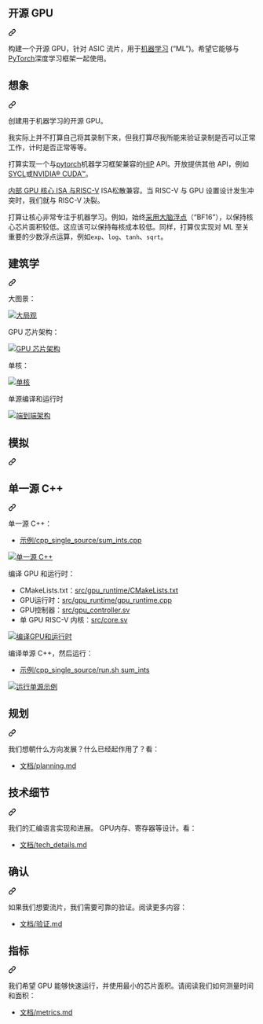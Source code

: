 <div class="Box-sc-g0xbh4-0 bJMeLZ js-snippet-clipboard-copy-unpositioned" data-hpc="true"><article class="markdown-body entry-content container-lg" itemprop="text"><div class="markdown-heading" dir="auto"><h1 tabindex="-1" class="heading-element" dir="auto"><font style="vertical-align: inherit;"><font style="vertical-align: inherit;">开源 GPU</font></font></h1><a id="user-content-opensource-gpu" class="anchor" aria-label="永久链接：开源 GPU" href="#opensource-gpu"><svg class="octicon octicon-link" viewBox="0 0 16 16" version="1.1" width="16" height="16" aria-hidden="true"><path d="m7.775 3.275 1.25-1.25a3.5 3.5 0 1 1 4.95 4.95l-2.5 2.5a3.5 3.5 0 0 1-4.95 0 .751.751 0 0 1 .018-1.042.751.751 0 0 1 1.042-.018 1.998 1.998 0 0 0 2.83 0l2.5-2.5a2.002 2.002 0 0 0-2.83-2.83l-1.25 1.25a.751.751 0 0 1-1.042-.018.751.751 0 0 1-.018-1.042Zm-4.69 9.64a1.998 1.998 0 0 0 2.83 0l1.25-1.25a.751.751 0 0 1 1.042.018.751.751 0 0 1 .018 1.042l-1.25 1.25a3.5 3.5 0 1 1-4.95-4.95l2.5-2.5a3.5 3.5 0 0 1 4.95 0 .751.751 0 0 1-.018 1.042.751.751 0 0 1-1.042.018 1.998 1.998 0 0 0-2.83 0l-2.5 2.5a1.998 1.998 0 0 0 0 2.83Z"></path></svg></a></div>
<p dir="auto"><font style="vertical-align: inherit;"><font style="vertical-align: inherit;">构建一个开源 GPU，针对 ASIC 流片，用于</font></font><a href="https://en.wikipedia.org/wiki/Machine_learning" rel="nofollow"><font style="vertical-align: inherit;"><font style="vertical-align: inherit;">机器学习</font></font></a><font style="vertical-align: inherit;"><font style="vertical-align: inherit;">  (“ML”)。希望它能够与</font></font><a href="https://pytorch.org" rel="nofollow"><font style="vertical-align: inherit;"><font style="vertical-align: inherit;">PyTorch</font></font></a><font style="vertical-align: inherit;"><font style="vertical-align: inherit;">深度学习框架一起使用。</font></font></p>
<div class="markdown-heading" dir="auto"><h1 tabindex="-1" class="heading-element" dir="auto"><font style="vertical-align: inherit;"><font style="vertical-align: inherit;">想象</font></font></h1><a id="user-content-vision" class="anchor" aria-label="永久链接： 愿景" href="#vision"><svg class="octicon octicon-link" viewBox="0 0 16 16" version="1.1" width="16" height="16" aria-hidden="true"><path d="m7.775 3.275 1.25-1.25a3.5 3.5 0 1 1 4.95 4.95l-2.5 2.5a3.5 3.5 0 0 1-4.95 0 .751.751 0 0 1 .018-1.042.751.751 0 0 1 1.042-.018 1.998 1.998 0 0 0 2.83 0l2.5-2.5a2.002 2.002 0 0 0-2.83-2.83l-1.25 1.25a.751.751 0 0 1-1.042-.018.751.751 0 0 1-.018-1.042Zm-4.69 9.64a1.998 1.998 0 0 0 2.83 0l1.25-1.25a.751.751 0 0 1 1.042.018.751.751 0 0 1 .018 1.042l-1.25 1.25a3.5 3.5 0 1 1-4.95-4.95l2.5-2.5a3.5 3.5 0 0 1 4.95 0 .751.751 0 0 1-.018 1.042.751.751 0 0 1-1.042.018 1.998 1.998 0 0 0-2.83 0l-2.5 2.5a1.998 1.998 0 0 0 0 2.83Z"></path></svg></a></div>
<p dir="auto"><font style="vertical-align: inherit;"><font style="vertical-align: inherit;">创建用于机器学习的开源 GPU。</font></font></p>
<p dir="auto"><font style="vertical-align: inherit;"><font style="vertical-align: inherit;">我实际上并不打算自己将其录制下来，但我打算尽我所能来验证录制是否可以正常工作，计时是否正常等等。</font></font></p>
<p dir="auto"><font style="vertical-align: inherit;"><font style="vertical-align: inherit;">打算实现一个与</font><a href="https://pytorch.org" rel="nofollow"><font style="vertical-align: inherit;">pytorch</font></a><font style="vertical-align: inherit;">机器学习框架</font><font style="vertical-align: inherit;">兼容的</font></font><a href="https://github.com/ROCm-Developer-Tools/HIP"><font style="vertical-align: inherit;"><font style="vertical-align: inherit;">HIP</font></font></a><font style="vertical-align: inherit;"><font style="vertical-align: inherit;"> API。开放提供其他 API，例如</font><a href="https://www.khronos.org/sycl/" rel="nofollow"><font style="vertical-align: inherit;">SYCL</font></a><font style="vertical-align: inherit;">或</font><a href="https://developer.nvidia.com/cuda-toolkit" rel="nofollow"><font style="vertical-align: inherit;">NVIDIA® CUDA™</font></a><font style="vertical-align: inherit;">。</font></font><a href="https://pytorch.org" rel="nofollow"><font style="vertical-align: inherit;"></font></a><font style="vertical-align: inherit;"></font><a href="https://www.khronos.org/sycl/" rel="nofollow"><font style="vertical-align: inherit;"></font></a><font style="vertical-align: inherit;"></font><a href="https://developer.nvidia.com/cuda-toolkit" rel="nofollow"><font style="vertical-align: inherit;"></font></a><font style="vertical-align: inherit;"></font></p>
<p dir="auto"><font style="vertical-align: inherit;"></font><a href="https://riscv.org/technical/specifications/" rel="nofollow"><font style="vertical-align: inherit;"><font style="vertical-align: inherit;">内部 GPU 核心 ISA 与RISC-V</font></font></a><font style="vertical-align: inherit;"><font style="vertical-align: inherit;"> ISA</font><font style="vertical-align: inherit;">松散兼容。</font><font style="vertical-align: inherit;">当 RISC-V 与 GPU 设置设计发生冲突时，我们就与 RISC-V 决裂。</font></font></p>
<p dir="auto"><font style="vertical-align: inherit;"><font style="vertical-align: inherit;">打算让核心非常专注于机器学习。例如，始终</font></font><a href="https://en.wikipedia.org/wiki/Bfloat16_floating-point_format" rel="nofollow"><font style="vertical-align: inherit;"><font style="vertical-align: inherit;">采用大脑浮点</font></font></a><font style="vertical-align: inherit;"><font style="vertical-align: inherit;">（“BF16”），以保持核心芯片面积较低。这应该可以保持每核成本较低。同样，打算仅实现对 ML 至关重要的少数浮点运算，例如</font></font><code>exp</code><font style="vertical-align: inherit;"><font style="vertical-align: inherit;">、</font></font><code>log</code><font style="vertical-align: inherit;"><font style="vertical-align: inherit;">、</font></font><code>tanh</code><font style="vertical-align: inherit;"><font style="vertical-align: inherit;">、</font></font><code>sqrt</code><font style="vertical-align: inherit;"><font style="vertical-align: inherit;">。</font></font></p>
<div class="markdown-heading" dir="auto"><h1 tabindex="-1" class="heading-element" dir="auto"><font style="vertical-align: inherit;"><font style="vertical-align: inherit;">建筑学</font></font></h1><a id="user-content-architecture" class="anchor" aria-label="永久链接：建筑" href="#architecture"><svg class="octicon octicon-link" viewBox="0 0 16 16" version="1.1" width="16" height="16" aria-hidden="true"><path d="m7.775 3.275 1.25-1.25a3.5 3.5 0 1 1 4.95 4.95l-2.5 2.5a3.5 3.5 0 0 1-4.95 0 .751.751 0 0 1 .018-1.042.751.751 0 0 1 1.042-.018 1.998 1.998 0 0 0 2.83 0l2.5-2.5a2.002 2.002 0 0 0-2.83-2.83l-1.25 1.25a.751.751 0 0 1-1.042-.018.751.751 0 0 1-.018-1.042Zm-4.69 9.64a1.998 1.998 0 0 0 2.83 0l1.25-1.25a.751.751 0 0 1 1.042.018.751.751 0 0 1 .018 1.042l-1.25 1.25a3.5 3.5 0 1 1-4.95-4.95l2.5-2.5a3.5 3.5 0 0 1 4.95 0 .751.751 0 0 1-.018 1.042.751.751 0 0 1-1.042.018 1.998 1.998 0 0 0-2.83 0l-2.5 2.5a1.998 1.998 0 0 0 0 2.83Z"></path></svg></a></div>
<p dir="auto"><font style="vertical-align: inherit;"><font style="vertical-align: inherit;">大图景：</font></font></p>
<p dir="auto"><a target="_blank" rel="noopener noreferrer" href="https://github.com/hughperkins/VeriGPU/blob/main/docs/img/overall.png"><img src="https://github.com/hughperkins/VeriGPU/raw/main/docs/img/overall.png" alt="大局观" style="max-width: 100%;"></a></p>
<p dir="auto"><font style="vertical-align: inherit;"><font style="vertical-align: inherit;">GPU 芯片架构：</font></font></p>
<p dir="auto"><a target="_blank" rel="noopener noreferrer" href="https://github.com/hughperkins/VeriGPU/blob/main/docs/img/gpu_die.png"><img src="https://github.com/hughperkins/VeriGPU/raw/main/docs/img/gpu_die.png" alt="GPU 芯片架构" style="max-width: 100%;"></a></p>
<p dir="auto"><font style="vertical-align: inherit;"><font style="vertical-align: inherit;">单核：</font></font></p>
<p dir="auto"><a target="_blank" rel="noopener noreferrer" href="https://github.com/hughperkins/VeriGPU/blob/main/docs/img/core.png"><img src="https://github.com/hughperkins/VeriGPU/raw/main/docs/img/core.png" alt="单核" style="max-width: 100%;"></a></p>
<p dir="auto"><font style="vertical-align: inherit;"><font style="vertical-align: inherit;">单源编译和运行时</font></font></p>
<p dir="auto"><a target="_blank" rel="noopener noreferrer" href="https://github.com/hughperkins/VeriGPU/blob/main/docs/img/endtoend.png"><img src="https://github.com/hughperkins/VeriGPU/raw/main/docs/img/endtoend.png" alt="端到端架构" style="max-width: 100%;"></a></p>
<div class="markdown-heading" dir="auto"><h1 tabindex="-1" class="heading-element" dir="auto"><font style="vertical-align: inherit;"><font style="vertical-align: inherit;">模拟</font></font></h1><a id="user-content-simulation" class="anchor" aria-label="永久链接：模拟" href="#simulation"><svg class="octicon octicon-link" viewBox="0 0 16 16" version="1.1" width="16" height="16" aria-hidden="true"><path d="m7.775 3.275 1.25-1.25a3.5 3.5 0 1 1 4.95 4.95l-2.5 2.5a3.5 3.5 0 0 1-4.95 0 .751.751 0 0 1 .018-1.042.751.751 0 0 1 1.042-.018 1.998 1.998 0 0 0 2.83 0l2.5-2.5a2.002 2.002 0 0 0-2.83-2.83l-1.25 1.25a.751.751 0 0 1-1.042-.018.751.751 0 0 1-.018-1.042Zm-4.69 9.64a1.998 1.998 0 0 0 2.83 0l1.25-1.25a.751.751 0 0 1 1.042.018.751.751 0 0 1 .018 1.042l-1.25 1.25a3.5 3.5 0 1 1-4.95-4.95l2.5-2.5a3.5 3.5 0 0 1 4.95 0 .751.751 0 0 1-.018 1.042.751.751 0 0 1-1.042.018 1.998 1.998 0 0 0-2.83 0l-2.5 2.5a1.998 1.998 0 0 0 0 2.83Z"></path></svg></a></div>


<div class="markdown-heading" dir="auto"><h2 tabindex="-1" class="heading-element" dir="auto"><font style="vertical-align: inherit;"><font style="vertical-align: inherit;">单一源 C++</font></font></h2><a id="user-content-single-source-c" class="anchor" aria-label="永久链接：单一源 C++" href="#single-source-c"><svg class="octicon octicon-link" viewBox="0 0 16 16" version="1.1" width="16" height="16" aria-hidden="true"><path d="m7.775 3.275 1.25-1.25a3.5 3.5 0 1 1 4.95 4.95l-2.5 2.5a3.5 3.5 0 0 1-4.95 0 .751.751 0 0 1 .018-1.042.751.751 0 0 1 1.042-.018 1.998 1.998 0 0 0 2.83 0l2.5-2.5a2.002 2.002 0 0 0-2.83-2.83l-1.25 1.25a.751.751 0 0 1-1.042-.018.751.751 0 0 1-.018-1.042Zm-4.69 9.64a1.998 1.998 0 0 0 2.83 0l1.25-1.25a.751.751 0 0 1 1.042.018.751.751 0 0 1 .018 1.042l-1.25 1.25a3.5 3.5 0 1 1-4.95-4.95l2.5-2.5a3.5 3.5 0 0 1 4.95 0 .751.751 0 0 1-.018 1.042.751.751 0 0 1-1.042.018 1.998 1.998 0 0 0-2.83 0l-2.5 2.5a1.998 1.998 0 0 0 0 2.83Z"></path></svg></a></div>
<p dir="auto"><font style="vertical-align: inherit;"><font style="vertical-align: inherit;">单一源 C++：</font></font></p>
<ul dir="auto">
<li><a href="https://github.com/hughperkins/VeriGPU/blob/main/examples/cpp_single_source/sum_ints.cpp"><font style="vertical-align: inherit;"><font style="vertical-align: inherit;">示例/cpp_single_source/sum_ints.cpp</font></font></a></li>
</ul>
<p dir="auto"><a target="_blank" rel="noopener noreferrer" href="https://github.com/hughperkins/VeriGPU/blob/main/docs/img/single_source_code.png"><img src="/hughperkins/VeriGPU/raw/main/docs/img/single_source_code.png" alt="单一源 C++" style="max-width: 100%;"></a></p>
<p dir="auto"><font style="vertical-align: inherit;"><font style="vertical-align: inherit;">编译 GPU 和运行时：</font></font></p>
<ul dir="auto">
<li><font style="vertical-align: inherit;"><font style="vertical-align: inherit;">CMakeLists.txt：</font></font><a href="https://github.com/hughperkins/VeriGPU/blob/main/src/gpu_runtime/CMakeLists.txt"><font style="vertical-align: inherit;"><font style="vertical-align: inherit;">src/gpu_runtime/CMakeLists.txt</font></font></a></li>
<li><font style="vertical-align: inherit;"><font style="vertical-align: inherit;">GPU运行时：</font></font><a href="https://github.com/hughperkins/VeriGPU/blob/main/src/gpu_runtime/gpu_runtime.cpp"><font style="vertical-align: inherit;"><font style="vertical-align: inherit;">src/gpu_runtime/gpu_runtime.cpp</font></font></a></li>
<li><font style="vertical-align: inherit;"><font style="vertical-align: inherit;">GPU控制器：</font></font><a href="https://github.com/hughperkins/VeriGPU/blob/main/src/gpu_controller.sv"><font style="vertical-align: inherit;"><font style="vertical-align: inherit;">src/gpu_controller.sv</font></font></a></li>
<li><font style="vertical-align: inherit;"><font style="vertical-align: inherit;">单 GPU RISC-V 内核：</font></font><a href="https://github.com/hughperkins/VeriGPU/blob/main/src/core.sv"><font style="vertical-align: inherit;"><font style="vertical-align: inherit;">src/core.sv</font></font></a></li>
</ul>
<p dir="auto"><a target="_blank" rel="noopener noreferrer" href="https://github.com/hughperkins/VeriGPU/blob/main/docs/img/compile_gpu_and_runtime.png"><img src="/hughperkins/VeriGPU/raw/main/docs/img/compile_gpu_and_runtime.png" alt="编译GPU和运行时" style="max-width: 100%;"></a></p>
<p dir="auto"><font style="vertical-align: inherit;"><font style="vertical-align: inherit;">编译单源 C++，然后运行：</font></font></p>
<ul dir="auto">
<li><a href="https://github.com/hughperkins/VeriGPU/blob/main/examples/cpp_single_source/run.sh"><font style="vertical-align: inherit;"><font style="vertical-align: inherit;">示例/cpp_single_source/run.sh sum_ints</font></font></a></li>
</ul>
<p dir="auto"><a target="_blank" rel="noopener noreferrer" href="https://github.com/hughperkins/VeriGPU/blob/main/docs/img/single_source_run.png"><img src="https://github.com/hughperkins/VeriGPU/raw/main/docs/img/single_source_run.png" alt="运行单源示例" style="max-width: 100%;"></a></p>
<div class="markdown-heading" dir="auto"><h1 tabindex="-1" class="heading-element" dir="auto"><font style="vertical-align: inherit;"><font style="vertical-align: inherit;">规划</font></font></h1><a id="user-content-planning" class="anchor" aria-label="永久链接：规划" href="#planning"><svg class="octicon octicon-link" viewBox="0 0 16 16" version="1.1" width="16" height="16" aria-hidden="true"><path d="m7.775 3.275 1.25-1.25a3.5 3.5 0 1 1 4.95 4.95l-2.5 2.5a3.5 3.5 0 0 1-4.95 0 .751.751 0 0 1 .018-1.042.751.751 0 0 1 1.042-.018 1.998 1.998 0 0 0 2.83 0l2.5-2.5a2.002 2.002 0 0 0-2.83-2.83l-1.25 1.25a.751.751 0 0 1-1.042-.018.751.751 0 0 1-.018-1.042Zm-4.69 9.64a1.998 1.998 0 0 0 2.83 0l1.25-1.25a.751.751 0 0 1 1.042.018.751.751 0 0 1 .018 1.042l-1.25 1.25a3.5 3.5 0 1 1-4.95-4.95l2.5-2.5a3.5 3.5 0 0 1 4.95 0 .751.751 0 0 1-.018 1.042.751.751 0 0 1-1.042.018 1.998 1.998 0 0 0-2.83 0l-2.5 2.5a1.998 1.998 0 0 0 0 2.83Z"></path></svg></a></div>
<p dir="auto"><font style="vertical-align: inherit;"><font style="vertical-align: inherit;">我们想朝什么方向发展？什么已经起作用了？看：</font></font></p>
<ul dir="auto">
<li><a href="https://github.com/hughperkins/VeriGPU/blob/main/docs/planning.md"><font style="vertical-align: inherit;"><font style="vertical-align: inherit;">文档/planning.md</font></font></a></li>
</ul>
<div class="markdown-heading" dir="auto"><h1 tabindex="-1" class="heading-element" dir="auto"><font style="vertical-align: inherit;"><font style="vertical-align: inherit;">技术细节</font></font></h1><a id="user-content-tech-details" class="anchor" aria-label="永久链接：技术细节" href="#tech-details"><svg class="octicon octicon-link" viewBox="0 0 16 16" version="1.1" width="16" height="16" aria-hidden="true"><path d="m7.775 3.275 1.25-1.25a3.5 3.5 0 1 1 4.95 4.95l-2.5 2.5a3.5 3.5 0 0 1-4.95 0 .751.751 0 0 1 .018-1.042.751.751 0 0 1 1.042-.018 1.998 1.998 0 0 0 2.83 0l2.5-2.5a2.002 2.002 0 0 0-2.83-2.83l-1.25 1.25a.751.751 0 0 1-1.042-.018.751.751 0 0 1-.018-1.042Zm-4.69 9.64a1.998 1.998 0 0 0 2.83 0l1.25-1.25a.751.751 0 0 1 1.042.018.751.751 0 0 1 .018 1.042l-1.25 1.25a3.5 3.5 0 1 1-4.95-4.95l2.5-2.5a3.5 3.5 0 0 1 4.95 0 .751.751 0 0 1-.018 1.042.751.751 0 0 1-1.042.018 1.998 1.998 0 0 0-2.83 0l-2.5 2.5a1.998 1.998 0 0 0 0 2.83Z"></path></svg></a></div>
<p dir="auto"><font style="vertical-align: inherit;"><font style="vertical-align: inherit;">我们的汇编语言实现和进展。 GPU内存、寄存器等设计。看：</font></font></p>
<ul dir="auto">
<li><a href="https://github.com/hughperkins/VeriGPU/blob/main/docs/tech_details.md"><font style="vertical-align: inherit;"><font style="vertical-align: inherit;">文档/tech_details.md</font></font></a></li>
</ul>
<div class="markdown-heading" dir="auto"><h1 tabindex="-1" class="heading-element" dir="auto"><font style="vertical-align: inherit;"><font style="vertical-align: inherit;">确认</font></font></h1><a id="user-content-verification" class="anchor" aria-label="永久链接：验证" href="#verification"><svg class="octicon octicon-link" viewBox="0 0 16 16" version="1.1" width="16" height="16" aria-hidden="true"><path d="m7.775 3.275 1.25-1.25a3.5 3.5 0 1 1 4.95 4.95l-2.5 2.5a3.5 3.5 0 0 1-4.95 0 .751.751 0 0 1 .018-1.042.751.751 0 0 1 1.042-.018 1.998 1.998 0 0 0 2.83 0l2.5-2.5a2.002 2.002 0 0 0-2.83-2.83l-1.25 1.25a.751.751 0 0 1-1.042-.018.751.751 0 0 1-.018-1.042Zm-4.69 9.64a1.998 1.998 0 0 0 2.83 0l1.25-1.25a.751.751 0 0 1 1.042.018.751.751 0 0 1 .018 1.042l-1.25 1.25a3.5 3.5 0 1 1-4.95-4.95l2.5-2.5a3.5 3.5 0 0 1 4.95 0 .751.751 0 0 1-.018 1.042.751.751 0 0 1-1.042.018 1.998 1.998 0 0 0-2.83 0l-2.5 2.5a1.998 1.998 0 0 0 0 2.83Z"></path></svg></a></div>
<p dir="auto"><font style="vertical-align: inherit;"><font style="vertical-align: inherit;">如果我们想要流片，我们需要可靠的验证。阅读更多内容：</font></font></p>
<ul dir="auto">
<li><a href="/hughperkins/VeriGPU/blob/main/docs/verification.md"><font style="vertical-align: inherit;"><font style="vertical-align: inherit;">文档/验证.md</font></font></a></li>
</ul>
<div class="markdown-heading" dir="auto"><h1 tabindex="-1" class="heading-element" dir="auto"><font style="vertical-align: inherit;"><font style="vertical-align: inherit;">指标</font></font></h1><a id="user-content-metrics" class="anchor" aria-label="永久链接：指标" href="#metrics"><svg class="octicon octicon-link" viewBox="0 0 16 16" version="1.1" width="16" height="16" aria-hidden="true"><path d="m7.775 3.275 1.25-1.25a3.5 3.5 0 1 1 4.95 4.95l-2.5 2.5a3.5 3.5 0 0 1-4.95 0 .751.751 0 0 1 .018-1.042.751.751 0 0 1 1.042-.018 1.998 1.998 0 0 0 2.83 0l2.5-2.5a2.002 2.002 0 0 0-2.83-2.83l-1.25 1.25a.751.751 0 0 1-1.042-.018.751.751 0 0 1-.018-1.042Zm-4.69 9.64a1.998 1.998 0 0 0 2.83 0l1.25-1.25a.751.751 0 0 1 1.042.018.751.751 0 0 1 .018 1.042l-1.25 1.25a3.5 3.5 0 1 1-4.95-4.95l2.5-2.5a3.5 3.5 0 0 1 4.95 0 .751.751 0 0 1-.018 1.042.751.751 0 0 1-1.042.018 1.998 1.998 0 0 0-2.83 0l-2.5 2.5a1.998 1.998 0 0 0 0 2.83Z"></path></svg></a></div>
<p dir="auto"><font style="vertical-align: inherit;"><font style="vertical-align: inherit;">我们希望 GPU 能够快速运行，并使用最小的芯片面积。请阅读我们如何测量时间和面积：</font></font></p>
<ul dir="auto">
<li><a href="https://github.com/hughperkins/VeriGPU/blob/main/docs/metrics.md"><font style="vertical-align: inherit;"><font style="vertical-align: inherit;">文档/metrics.md</font></font></a></li>
</ul>



</article></div>
